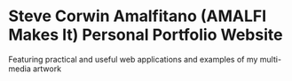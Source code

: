 # Steve Corwin Amalfitano (AMALFI Makes It) Personal Portfolio Website
Featuring practical and useful web applications and examples of my multi-media artwork
